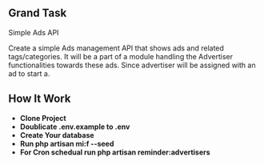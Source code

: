 

## Grand Task

Simple Ads API


Create a simple Ads management API that shows ads and related tags/categories. It will be a part of a module handling the Advertiser
functionalities towards these ads. Since advertiser will be assigned with an ad to start a.

## How It Work



- **Clone Project**
- **Doublicate .env.example to .env**
- **Create Your database**
- **Run php artisan mi:f --seed**
- **For Cron schedual run  php artisan reminder:advertisers**
